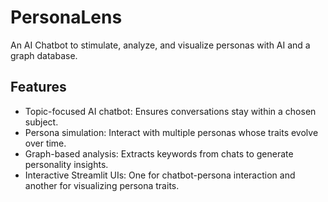 # PersonaLens
An AI Chatbot to stimulate, analyze, and visualize personas with AI and a graph database.

## Features
- Topic-focused AI chatbot: Ensures conversations stay within a chosen subject.
- Persona simulation: Interact with multiple personas whose traits evolve over time.
- Graph-based analysis: Extracts keywords from chats to generate personality insights.
- Interactive Streamlit UIs: One for chatbot-persona interaction and another for visualizing persona traits.
